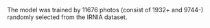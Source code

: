 The model was trained by 11676 photos (consist of 1932+ and 9744-) randomly selected from the IRNIA dataset.
